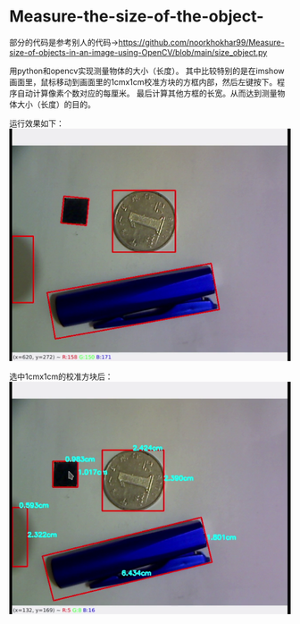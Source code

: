 # Measure-the-size-of-the-object-
部分的代码是参考别人的代码->https://github.com/noorkhokhar99/Measure-size-of-objects-in-an-image-using-OpenCV/blob/main/size_object.py

用python和opencv实现测量物体的大小（长度）。
其中比较特别的是在imshow画面里，鼠标移动到画面里的1cmx1cm校准方块的方框内部，然后左键按下。程序自动计算像素个数对应的每厘米。
最后计算其他方框的长宽。从而达到测量物体大小（长度）的目的。

运行效果如下：
![image](https://github.com/cngds/Measure-the-size-of-the-object-/blob/main/readme_md_resource/%E6%A0%87%E8%AE%B0%E6%96%B9%E6%A1%86.png)

选中1cmx1cm的校准方块后：
![image](https://github.com/cngds/Measure-the-size-of-the-object-/blob/main/readme_md_resource/%E9%80%89%E6%8B%A91x1%E6%A0%A1%E5%87%86%E6%96%B9%E5%9D%97%E5%90%8E.png)
